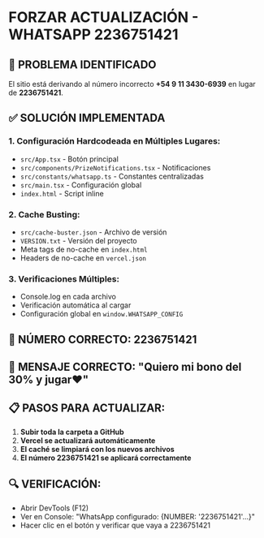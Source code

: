 # FORZAR ACTUALIZACIÓN - WHATSAPP 2236751421

## 🚨 PROBLEMA IDENTIFICADO
El sitio está derivando al número incorrecto **+54 9 11 3430-6939** en lugar de **2236751421**.

## ✅ SOLUCIÓN IMPLEMENTADA

### 1. Configuración Hardcodeada en Múltiples Lugares:
- `src/App.tsx` - Botón principal
- `src/components/PrizeNotifications.tsx` - Notificaciones
- `src/constants/whatsapp.ts` - Constantes centralizadas
- `src/main.tsx` - Configuración global
- `index.html` - Script inline

### 2. Cache Busting:
- `src/cache-buster.json` - Archivo de versión
- `VERSION.txt` - Versión del proyecto
- Meta tags de no-cache en `index.html`
- Headers de no-cache en `vercel.json`

### 3. Verificaciones Múltiples:
- Console.log en cada archivo
- Verificación automática al cargar
- Configuración global en `window.WHATSAPP_CONFIG`

## 🎯 NÚMERO CORRECTO: 2236751421
## 💬 MENSAJE CORRECTO: "Quiero mi bono del 30% y jugar♥"

## 📋 PASOS PARA ACTUALIZAR:

1. **Subir toda la carpeta a GitHub**
2. **Vercel se actualizará automáticamente**
3. **El caché se limpiará con los nuevos archivos**
4. **El número 2236751421 se aplicará correctamente**

## 🔍 VERIFICACIÓN:
- Abrir DevTools (F12)
- Ver en Console: "WhatsApp configurado: {NUMBER: '2236751421'...}"
- Hacer clic en el botón y verificar que vaya a 2236751421
